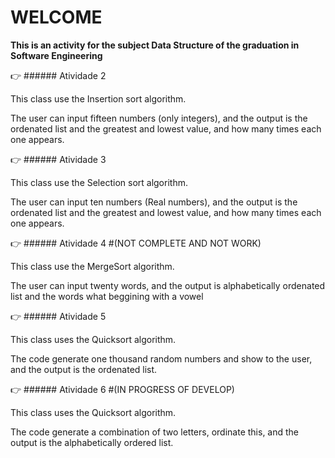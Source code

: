 # WELCOME
**This is an activity for the subject Data Structure of the graduation in Software Engineering**

:point_right: ###### Atividade 2

This class use the Insertion sort algorithm.

The user can input fifteen numbers (only integers), and the output is the ordenated list and the greatest and lowest value, and how many times each one appears.

:point_right: ###### Atividade 3

This class use the Selection sort algorithm.

The user can input ten numbers (Real numbers), and the output is the ordenated list and the greatest and lowest value, and how many times each one appears.

:point_right: ###### Atividade 4 #(NOT COMPLETE AND NOT WORK)

This class use the MergeSort algorithm.

The user can input twenty words, and the output is alphabetically ordenated list and the words what beggining with a vowel

:point_right: ###### Atividade 5

This class uses the Quicksort algorithm.

The code generate one thousand random numbers and show to the user, and the output is the ordenated list.

:point_right: ###### Atividade 6 #(IN PROGRESS OF DEVELOP)

This class uses the Quicksort algorithm.

The code generate a combination of two letters, ordinate this, and the output is the alphabetically ordered list.
